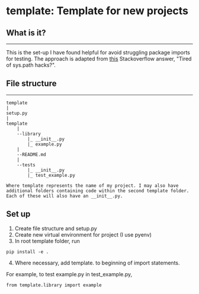# template: Template for new projects

## What is it?
______
This is the set-up I have found helpful for avoid struggling package imports for testing. The approach is adapted from [this](https://stackoverflow.com/questions/6323860/sibling-package-imports/50193944#50193944) Stackoverflow answer, "Tired of sys.path hacks?". 

## File structure
____

```
template
|
setup.py
|
template
    |
    --library
        |_ __init__.py
        |_ example.py
    |
    --README.md
    |
    --tests
        |_ __init__.py
        |_ test_example.py

Where template represents the name of my project. I may also have additional folders containing code within the second template folder. Each of these will also have an __init__.py. 

```
## Set up
1. Create file structure and setup.py
2. Create new virtual environment for project (I use pyenv)
3. In root template folder, run 
```
pip install -e .
```
4. Where necessary, add template. to beginning of import statements. 

For example, to test example.py in test_example.py,
```
from template.library import example
```

